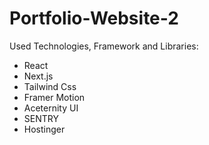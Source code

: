 # Portfolio-Website-2
Used Technologies, Framework and Libraries:
- React
- Next.js
- Tailwind Css
- Framer Motion
- Aceternity UI
- SENTRY
- Hostinger

